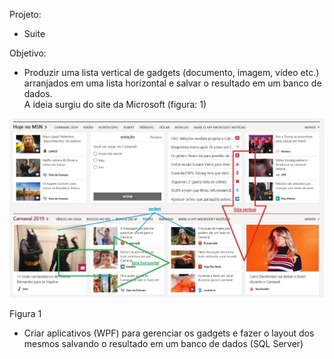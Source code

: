 Projeto:

-   Suite

Objetivo:

-   Produzir uma lista vertical de gadgets (documento, imagem, vídeo etc.)
    arranjados em uma lista horizontal e salvar o resultado em um banco de
    dados.  
    A ideia surgiu do site da Microsoft (figura: 1)

![figura 1](Docs/media/1dfbcb5311ca040aef14ec476ce203ba.jpg)

Figura 1

-   Criar aplicativos (WPF) para gerenciar os gadgets e fazer o layout dos
    mesmos salvando o resultado em um banco de dados (SQL Server)
